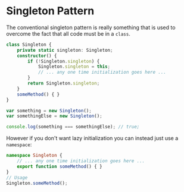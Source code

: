 # Singleton Pattern

The conventional singleton pattern is really something that is used to overcome the fact that all code must be in a `class`.

```ts
class Singleton {
    private static singleton: Singleton;
    constructor() {
        if (!Singleton.singleton) {
            Singleton.singleton = this;
            // ... any one time initialization goes here ...
        }
        return Singleton.singleton;
    }
    someMethod() { }
}

var something = new Singleton();
var somethingElse = new Singleton();

console.log(something === somethingElse); // true;
```

However if you don't want lazy initialization you can instead just use a `namespace`: 

```ts
namespace Singleton {
    // ... any one time initialization goes here ...
    export function someMethod() { }
}
// Usage
Singleton.someMethod();
```
